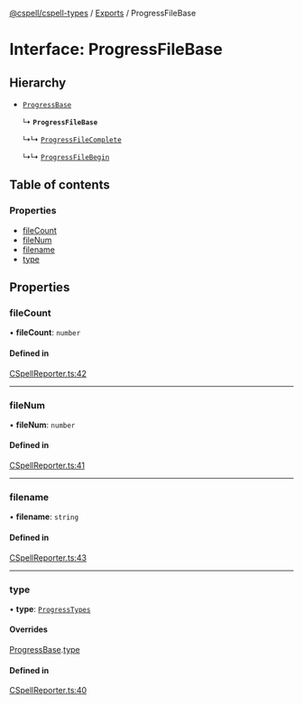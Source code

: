 [@cspell/cspell-types](../README.md) / [Exports](../modules.md) / ProgressFileBase

# Interface: ProgressFileBase

## Hierarchy

- [`ProgressBase`](ProgressBase.md)

  ↳ **`ProgressFileBase`**

  ↳↳ [`ProgressFileComplete`](ProgressFileComplete.md)

  ↳↳ [`ProgressFileBegin`](ProgressFileBegin.md)

## Table of contents

### Properties

- [fileCount](ProgressFileBase.md#filecount)
- [fileNum](ProgressFileBase.md#filenum)
- [filename](ProgressFileBase.md#filename)
- [type](ProgressFileBase.md#type)

## Properties

### fileCount

• **fileCount**: `number`

#### Defined in

[CSpellReporter.ts:42](https://github.com/streetsidesoftware/cspell/blob/59a0fe3/packages/cspell-types/src/CSpellReporter.ts#L42)

___

### fileNum

• **fileNum**: `number`

#### Defined in

[CSpellReporter.ts:41](https://github.com/streetsidesoftware/cspell/blob/59a0fe3/packages/cspell-types/src/CSpellReporter.ts#L41)

___

### filename

• **filename**: `string`

#### Defined in

[CSpellReporter.ts:43](https://github.com/streetsidesoftware/cspell/blob/59a0fe3/packages/cspell-types/src/CSpellReporter.ts#L43)

___

### type

• **type**: [`ProgressTypes`](../modules.md#progresstypes)

#### Overrides

[ProgressBase](ProgressBase.md).[type](ProgressBase.md#type)

#### Defined in

[CSpellReporter.ts:40](https://github.com/streetsidesoftware/cspell/blob/59a0fe3/packages/cspell-types/src/CSpellReporter.ts#L40)
